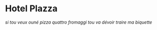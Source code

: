 Hotel Plazza
============

*si tou veux ouné pizza quattro fromaggi tou va dévoir traire ma biquette*